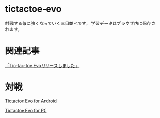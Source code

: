 # tictactoe-evo
対戦する毎に強くなっていく三目並べです。
学習データはブラウザ内に保存されます。

# 関連記事
[「Tic-tac-toe Evoリリースしました」](https://happyclam.github.io/project/2016-09-19/tictactoe_evo)

# 対戦

[Tictactoe Evo for Android](https://play.google.com/store/apps/details?id=tictactoe_evo.io.github.happyclam&hl=ja-JP)

[Tictactoe Evo for PC](https://happyclam.github.io/tictactoe-evo/)

